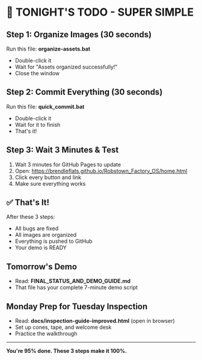 # 🎯 TONIGHT'S TODO - SUPER SIMPLE

## Step 1: Organize Images (30 seconds)
Run this file: **organize-assets.bat**
- Double-click it
- Wait for "Assets organized successfully!"
- Close the window

## Step 2: Commit Everything (30 seconds)
Run this file: **quick_commit.bat**
- Double-click it
- Wait for it to finish
- That's it!

## Step 3: Wait 3 Minutes & Test
1. Wait 3 minutes for GitHub Pages to update
2. Open: https://brendleflats.github.io/Robstown_Factory_OS/home.html
3. Click every button and link
4. Make sure everything works

## ✅ That's It!

After these 3 steps:
- All bugs are fixed
- All images are organized
- Everything is pushed to GitHub
- Your demo is READY

## Tomorrow's Demo
- Read: **FINAL_STATUS_AND_DEMO_GUIDE.md**
- That file has your complete 7-minute demo script

## Monday Prep for Tuesday Inspection
- Read: **docs/inspection-guide-improved.html** (open in browser)
- Set up cones, tape, and welcome desk
- Practice the walkthrough

---

**You're 95% done. These 3 steps make it 100%.**
